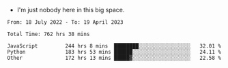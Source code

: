 - I'm just nobody here in this big space.


<!--START_SECTION:waka-->

```text
From: 18 July 2022 - To: 19 April 2023

Total Time: 762 hrs 38 mins

JavaScript         244 hrs 8 mins  ████████░░░░░░░░░░░░░░░░░   32.01 %
Python             183 hrs 53 mins ██████░░░░░░░░░░░░░░░░░░░   24.11 %
Other              172 hrs 13 mins █████▓░░░░░░░░░░░░░░░░░░░   22.58 %
```

<!--END_SECTION:waka-->

